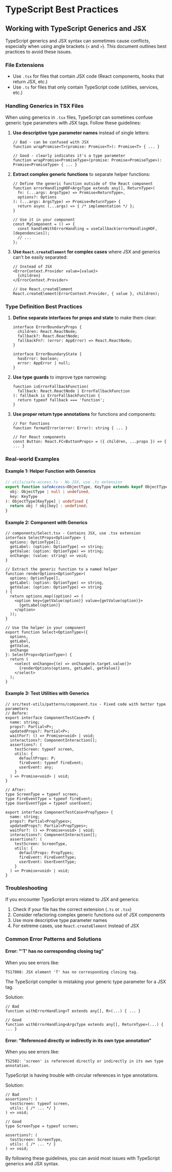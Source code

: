 # TypeScript Best Practices

## Working with TypeScript Generics and JSX

TypeScript generics and JSX syntax can sometimes cause conflicts, especially when using angle brackets (`<` and `>`). This document outlines best practices to avoid these issues.

### File Extensions

- Use `.tsx` for files that contain JSX code (React components, hooks that return JSX, etc.)
- Use `.ts` for files that only contain TypeScript code (utilities, services, etc.)

### Handling Generics in TSX Files

When using generics in `.tsx` files, TypeScript can sometimes confuse generic type parameters with JSX tags. Follow these guidelines:

1. **Use descriptive type parameter names** instead of single letters:
   ```tsx
   // Bad - can be confused with JSX
   function wrapPromise<T>(promise: Promise<T>): Promise<T> { ... }
   
   // Good - clearly indicates it's a type parameter
   function wrapPromise<PromiseType>(promise: Promise<PromiseType>): Promise<PromiseType> { ... }
   ```

2. **Extract complex generic functions** to separate helper functions:
   ```tsx
   // Define the generic function outside of the React component
   function errorHandlingHOF<ArgsType extends any[], ReturnType>(
     fn: (...args: ArgsType) => Promise<ReturnType>,
     options?: Options
   ): (...args: ArgsType) => Promise<ReturnType> {
     return async (...args) => { /* implementation */ };
   }

   // Use it in your component
   const MyComponent = () => {
     const handleWithErrorHandling = useCallback(errorHandlingHOF, [dependencies]);
     // ...
   };
   ```

3. **Use `React.createElement` for complex cases** where JSX and generics can't be easily separated:
   ```tsx
   // Instead of JSX
   <ErrorContext.Provider value={value}>
     {children}
   </ErrorContext.Provider>

   // Use React.createElement
   React.createElement(ErrorContext.Provider, { value }, children);
   ```

### Type Definition Best Practices

1. **Define separate interfaces for props and state** to make them clear:
   ```tsx
   interface ErrorBoundaryProps {
     children: React.ReactNode;
     fallback?: React.ReactNode;
     fallbackFn?: (error: AppError) => React.ReactNode;
   }

   interface ErrorBoundaryState {
     hasError: boolean;
     error: AppError | null;
   }
   ```

2. **Use type guards** to improve type narrowing:
   ```tsx
   function isErrorFallbackFunction(
     fallback: React.ReactNode | ErrorFallbackFunction
   ): fallback is ErrorFallbackFunction {
     return typeof fallback === 'function';
   }
   ```

3. **Use proper return type annotations** for functions and components:
   ```tsx
   // For functions
   function formatError(error: Error): string { ... }

   // For React components
   const Button: React.FC<ButtonProps> = ({ children, ...props }) => { ... }
   ```

### Real-world Examples

#### Example 1: Helper Function with Generics

```ts
// utils/safe-access.ts - No JSX, use .ts extension
export function safeAccess<ObjectType, KeyType extends keyof ObjectType>(
  obj: ObjectType | null | undefined, 
  key: KeyType
): ObjectType[KeyType] | undefined {
  return obj ? obj[key] : undefined;
}
```

#### Example 2: Component with Generics

```tsx
// components/Select.tsx - Contains JSX, use .tsx extension
interface SelectProps<OptionType> {
  options: OptionType[];
  getLabel: (option: OptionType) => string;
  getValue: (option: OptionType) => string;
  onChange: (value: string) => void;
}

// Extract the generic function to a named helper
function renderOptions<OptionType>(
  options: OptionType[],
  getLabel: (option: OptionType) => string,
  getValue: (option: OptionType) => string
) {
  return options.map((option) => (
    <option key={getValue(option)} value={getValue(option)}>
      {getLabel(option)}
    </option>
  ));
}

// Use the helper in your component
export function Select<OptionType>({ 
  options, 
  getLabel, 
  getValue, 
  onChange 
}: SelectProps<OptionType>) {
  return (
    <select onChange={(e) => onChange(e.target.value)}>
      {renderOptions(options, getLabel, getValue)}
    </select>
  );
}
```

#### Example 3: Test Utilities with Generics

```tsx
// src/test-utils/patterns/component.tsx - Fixed code with better type parameters
// Before:
export interface ComponentTestCase<P> {
  name: string;
  props?: Partial<P>;
  updatedProps?: Partial<P>;
  waitFor?: () => Promise<void> | void;
  interactions?: ComponentInteraction[];
  assertions?: (
    testScreen: typeof screen, 
    utils: { 
      defaultProps: P;
      fireEvent: typeof fireEvent;
      userEvent: any;
    }
  ) => Promise<void> | void;
}

// After:
type ScreenType = typeof screen;
type FireEventType = typeof fireEvent;
type UserEventType = typeof userEvent;

export interface ComponentTestCase<PropTypes> {
  name: string;
  props?: Partial<PropTypes>;
  updatedProps?: Partial<PropTypes>;
  waitFor?: () => Promise<void> | void;
  interactions?: ComponentInteraction[];
  assertions?: (
    testScreen: ScreenType, 
    utils: { 
      defaultProps: PropTypes;
      fireEvent: FireEventType;
      userEvent: UserEventType;
    }
  ) => Promise<void> | void;
}
```

### Troubleshooting

If you encounter TypeScript errors related to JSX and generics:

1. Check if your file has the correct extension (`.ts` or `.tsx`)
2. Consider refactoring complex generic functions out of JSX components
3. Use more descriptive type parameter names
4. For extreme cases, use `React.createElement` instead of JSX

### Common Error Patterns and Solutions

#### Error: "'T' has no corresponding closing tag"

When you see errors like:
```
TS17008: JSX element 'T' has no corresponding closing tag.
```

The TypeScript compiler is mistaking your generic type parameter for a JSX tag.

Solution:
```tsx
// Bad
function withErrorHandling<T extends any[], R>(...) { ... }

// Good
function withErrorHandling<ArgsType extends any[], ReturnType>(...) { ... }
```

#### Error: "Referenced directly or indirectly in its own type annotation"

When you see errors like:
```
TS2502: 'screen' is referenced directly or indirectly in its own type annotation.
```

TypeScript is having trouble with circular references in type annotations.

Solution:
```tsx
// Bad
assertions?: (
  testScreen: typeof screen, 
  utils: { /* ... */ }
) => void;

// Good
type ScreenType = typeof screen;

assertions?: (
  testScreen: ScreenType, 
  utils: { /* ... */ }
) => void;
```

By following these guidelines, you can avoid most issues with TypeScript generics and JSX syntax. 